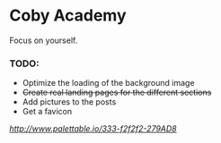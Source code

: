 # Coby Academy
Focus on yourself.

### TODO:

- Optimize the loading of the background image
- ~~Create real landing pages for the different sections~~
- Add pictures to the posts
- Get a favicon

*http://www.palettable.io/333-f2f2f2-279AD8*
